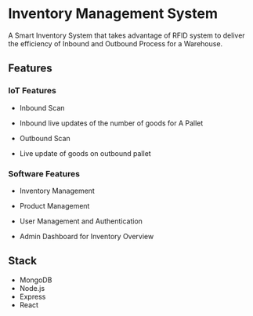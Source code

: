 # Inventory Management System

A Smart Inventory System that takes advantage of RFID system to deliver the efficiency of Inbound and Outbound Process for a Warehouse.

## Features

### IoT Features
- Inbound Scan
- Inbound live updates of the number of goods for A Pallet

- Outbound Scan
- Live update of goods on outbound pallet

### Software Features
- Inventory Management
- Product Management
- User Management and Authentication

- Admin Dashboard for Inventory Overview

## Stack
- MongoDB
- Node.js
- Express
- React

